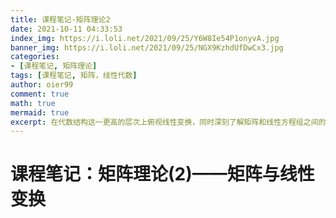 ```yaml
---
title: 课程笔记-矩阵理论2
date: 2021-10-11 04:33:53
index_img: https://i.loli.net/2021/09/25/Y6W8Ie54P1onyvA.jpg
banner_img: https://i.loli.net/2021/09/25/NGX9KzhdUfDwCx3.jpg
categories:
- [课程笔记, 矩阵理论]
tags: [课程笔记, 矩阵，线性代数]
author: oier99
comment: true
math: true
mermaid: true
excerpt: 在代数结构这一更高的层次上俯视线性变换，同时深刻了解矩阵和线性方程组之间的内在联系
---
```


# 课程笔记：矩阵理论(2)——矩阵与线性变换

